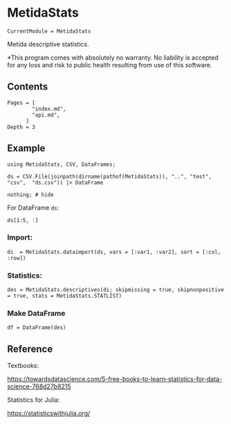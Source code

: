 # MetidaStats

```@meta
CurrentModule = MetidaStats
```

Metida descriptive statistics.

*This program comes with absolutely no warranty. No liability is accepted for any loss and risk to public health resulting from use of this software.


## Contents

```@contents
Pages = [
        "index.md",
        "api.md",
      ]
Depth = 3
```

## Example

```@example dsexample
using MetidaStats, CSV, DataFrames;

ds = CSV.File(joinpath(dirname(pathof(MetidaStats)), "..", "test", "csv",  "ds.csv")) |> DataFrame

nothing; # hide
```

For DataFrame `ds`:

```@example dsexample
ds[1:5, :]
```

### Import:

```
di  = MetidaStats.dataimport(ds, vars = [:var1, :var2], sort = [:col, :row])
```

### Statistics:

```
des = MetidaStats.descriptives(di; skipmissing = true, skipnonpositive = true, stats = MetidaStats.STATLIST)
```

### Make DataFrame

```
df = DataFrame(des)
```


## Reference


Textbooks:

https://towardsdatascience.com/5-free-books-to-learn-statistics-for-data-science-768d27b8215

Statistics for Julia:

https://statisticswithjulia.org/

